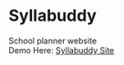 # Syllabuddy
School planner website
<br/>
Demo Here: [Syllabuddy Site](https://snapdragon-seemly-silene.glitch.me)
